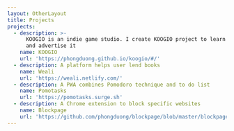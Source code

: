 ```yaml
---
layout: OtherLayout
title: Projects
projects:
  - description: >-
      KOOGIO is an indie game studio. I create KOOGIO project to learn new tools
      and advertise it
    name: KOOGIO
    url: 'https://phongduong.github.io/koogio/#/'
  - description: A platform helps user lend books
    name: Weali
    url: 'https://weali.netlify.com/'
  - description: A PWA combines Pomodoro technique and to do list
    name: Pomotasks
    url: 'https://pomotasks.surge.sh'
  - description: A Chrome extension to block specific websites
    name: Blockpage
    url: 'https://github.com/phongduong/blockpage/blob/master/blockpage.crx'
---
```

<pages-Projects />
